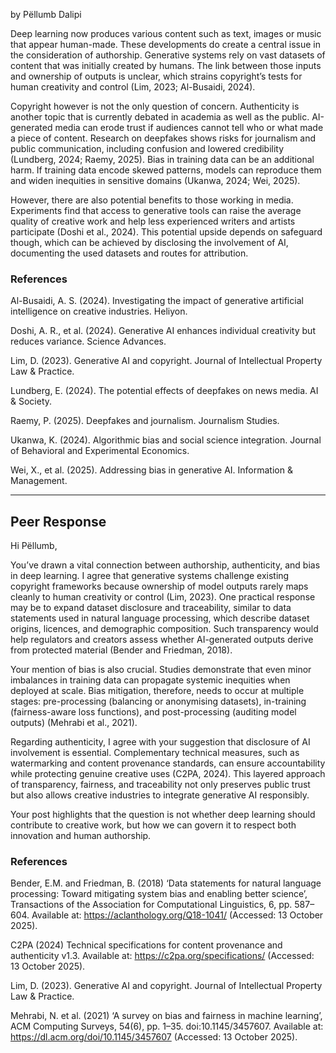 by Pëllumb Dalipi

Deep learning now produces various content such as text, images or music that appear human-made. These developments do create a central issue in the consideration of authorship. Generative systems rely on vast datasets of content that was initially created by humans. The link between those inputs and ownership of outputs is unclear, which strains copyright’s tests for human creativity and control (Lim, 2023; Al-Busaidi, 2024).

Copyright however is not the only question of concern. Authenticity is another topic that is currently debated in academia as well as the public. AI-generated media can erode trust if audiences cannot tell who or what made a piece of content. Research on deepfakes shows risks for journalism and public communication, including confusion and lowered credibility (Lundberg, 2024; Raemy, 2025). Bias in training data can be an additional harm. If training data encode skewed patterns, models can reproduce them and widen inequities in sensitive domains (Ukanwa, 2024; Wei, 2025).

However, there are also potential benefits to those working in media. Experiments find that access to generative tools can raise the average quality of creative work and help less experienced writers and artists participate (Doshi et al., 2024). This potential upside depends on safeguard though, which can be achieved by disclosing the involvement of AI, documenting the used datasets and routes for attribution.

### References


Al-Busaidi, A. S. (2024). Investigating the impact of generative artificial intelligence on creative industries. Heliyon.

Doshi, A. R., et al. (2024). Generative AI enhances individual creativity but reduces variance. Science Advances.

Lim, D. (2023). Generative AI and copyright. Journal of Intellectual Property Law & Practice.

Lundberg, E. (2024). The potential effects of deepfakes on news media. AI & Society.

Raemy, P. (2025). Deepfakes and journalism. Journalism Studies.

Ukanwa, K. (2024). Algorithmic bias and social science integration. Journal of Behavioral and Experimental Economics.

Wei, X., et al. (2025). Addressing bias in generative AI. Information & Management.

--------

## Peer Response

Hi Pëllumb,

You’ve drawn a vital connection between authorship, authenticity, and bias in deep learning. I agree that generative systems challenge existing copyright frameworks because ownership of model outputs rarely maps cleanly to human creativity or control (Lim, 2023). One practical response may be to expand dataset disclosure and traceability, similar to data statements used in natural language processing, which describe dataset origins, licences, and demographic composition. Such transparency would help regulators and creators assess whether AI-generated outputs derive from protected material (Bender and Friedman, 2018).

Your mention of bias is also crucial. Studies demonstrate that even minor imbalances in training data can propagate systemic inequities when deployed at scale. Bias mitigation, therefore, needs to occur at multiple stages: pre-processing (balancing or anonymising datasets), in-training (fairness-aware loss functions), and post-processing (auditing model outputs) (Mehrabi et al., 2021).

Regarding authenticity, I agree with your suggestion that disclosure of AI involvement is essential. Complementary technical measures, such as watermarking and content provenance standards, can ensure accountability while protecting genuine creative uses (C2PA, 2024). This layered approach of transparency, fairness, and traceability not only preserves public trust but also allows creative industries to integrate generative AI responsibly.

Your post highlights that the question is not whether deep learning should contribute to creative work, but how we can govern it to respect both innovation and human authorship.

### References  

Bender, E.M. and Friedman, B. (2018) ‘Data statements for natural language processing: Toward mitigating system bias and enabling better science’, Transactions of the Association for Computational Linguistics, 6, pp. 587–604. Available at: https://aclanthology.org/Q18-1041/ (Accessed: 13 October 2025).

C2PA (2024) Technical specifications for content provenance and authenticity v1.3. Available at: https://c2pa.org/specifications/ (Accessed: 13 October 2025).

Lim, D. (2023). Generative AI and copyright. Journal of Intellectual Property Law & Practice.

Mehrabi, N. et al. (2021) ‘A survey on bias and fairness in machine learning’, ACM Computing Surveys, 54(6), pp. 1–35. doi:10.1145/3457607. Available at: https://dl.acm.org/doi/10.1145/3457607 (Accessed: 13 October 2025).
